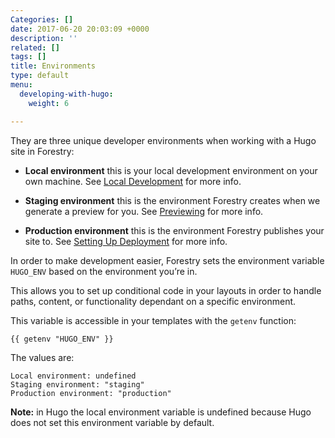 ```yaml
---
Categories: []
date: 2017-06-20 20:03:09 +0000
description: ''
related: []
tags: []
title: Environments
type: default
menu:
  developing-with-hugo:
    weight: 6

---
```

They are three unique developer environments when working with a Hugo site in Forestry:

* **Local environment** this is your local development environment on your own machine. See [Local Development](https://app.forestry.io/docs/developing-with-hugo/local-development) for more info.

* **Staging environment** this is the environment Forestry creates when we generate a preview for you. See [Previewing](/docs/deployment-and-management/previewing) for more info.

* **Production environment** this is the environment Forestry publishes your site to. See [Setting Up Deployment](/docs/deployment-and-management/setting-up-deployment) for more info.

In order to make development easier, Forestry sets the environment variable `HUGO_ENV` based on the environment you’re in.

This allows you to set up conditional code in your layouts in order to handle paths, content, or functionality dependant on a specific environment.

This variable is accessible in your templates with the `getenv` function:

`{{ getenv "HUGO_ENV" }}`

The values are:

    Local environment: undefined
    Staging environment: "staging"
    Production environment: "production"
    

**Note:** in Hugo the local environment variable is undefined because Hugo does not set this environment variable by default.
